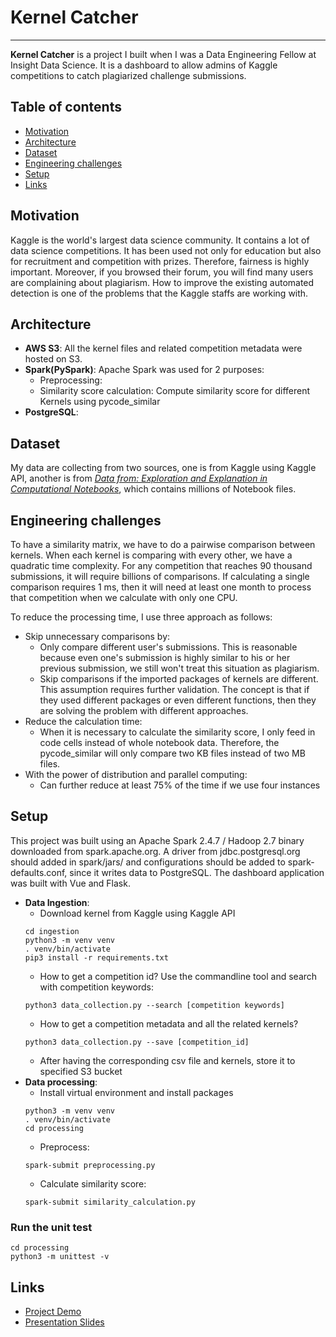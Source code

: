 # Kernel Catcher
 
<hr/>

**Kernel Catcher** is a project I built when I was a Data Engineering Fellow at Insight Data Science. It is a dashboard to allow admins of Kaggle competitions to catch plagiarized challenge submissions.

## Table of contents
* [Motivation](README.md#motivation)
* [Architecture](README.md#architecture)
* [Dataset](README.md#dataset)
* [Engineering challenges](README.md#engineering-challenges)
* [Setup](README.md#setup)
* [Links](README.md#links)

## Motivation
Kaggle is the world's largest data science community. It contains a lot of data science competitions. It has been used not only for education but also for recruitment and competition with prizes. Therefore, fairness is highly important. Moreover, if you browsed their forum, you will find many users are complaining about plagiarism. How to improve the existing automated detection is one of the problems that the Kaggle staffs are working with.

## Architecture
* **AWS S3**: All the kernel files and related competition metadata were hosted on S3.
* **Spark(PySpark)**: Apache Spark was used for 2 purposes:
  * Preprocessing: 
  * Similarity score calculation: Compute similarity score for different Kernels using pycode_similar
* **PostgreSQL**:

## Dataset
My data are collecting from two sources, one is from Kaggle using Kaggle API, another is from *[Data from: Exploration and Explanation in Computational Notebooks](https://library.ucsd.edu/dc/collection/bb6931851t)*, which contains millions of Notebook files.

## Engineering challenges
To have a similarity matrix, we have to do a pairwise comparison between kernels. When each kernel is comparing with every other, we have a quadratic time complexity. For any competition that reaches 90 thousand submissions, it will require billions of comparisons. If calculating a single comparison requires 1 ms, then it will need at least one month to process that competition when we calculate with only one CPU. 

To reduce the processing time, I use three approach as follows:
* Skip unnecessary comparisons by:
  * Only compare different user's submissions. This is reasonable because even one's submission is highly similar to his or her previous submission, we still won't treat this situation as plagiarism.
  * Skip comparisons if the imported packages of kernels are different. This assumption requires further validation. The concept is that if they used different packages or even different functions, then they are solving the problem with different approaches.
* Reduce the calculation time:
  * When it is necessary to calculate the similarity score, I only feed in code cells instead of whole notebook data. Therefore, the pycode_similar will only compare two KB files instead of two MB files. 
* With the power of distribution and parallel computing:
  * Can further reduce at least 75% of the time if we use four instances


## Setup
This project was built using an Apache Spark 2.4.7 / Hadoop 2.7 binary downloaded from spark.apache.org. A driver from jdbc.postgresql.org should added in spark/jars/ and configurations should be added to spark-defaults.conf, since it writes data to PostgreSQL. The dashboard application was built with Vue and Flask. 

* **Data Ingestion**:
  * Download kernel from Kaggle using Kaggle API
  ```
  cd ingestion
  python3 -m venv venv
  . venv/bin/activate
  pip3 install -r requirements.txt
  ```
  * How to get a competition id? Use the commandline tool and search with competition keywords:
  ```
  python3 data_collection.py --search [competition keywords]
  ```
  * How to get a competition metadata and all the related kernels?
  ```
  python3 data_collection.py --save [competition_id]
  ```
  * After having the corresponding csv file and kernels, store it to specified S3 bucket
* **Data processing**:
  * Install virtual environment and install packages
  ```
  python3 -m venv venv
  . venv/bin/activate
  cd processing
  ```
  * Preprocess:
  ```
  spark-submit preprocessing.py
  ```
  * Calculate similarity score:
  ```
  spark-submit similarity_calculation.py
  ```

### Run the unit test
```
cd processing
python3 -m unittest -v
```

## Links
* [Project Demo](http://www.similarity.work/)
* [Presentation Slides](https://docs.google.com/presentation/d/1Ro5ElbtOB5r7LXgql48T3CmUgvcPzyujvrsZED5XDiU/edit?usp=sharing)
